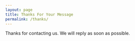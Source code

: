 ```yaml
---
layout: page
title: Thanks For Your Message
permalink: /thanks/
---
```

Thanks for contacting us. We will reply as soon as possible.
